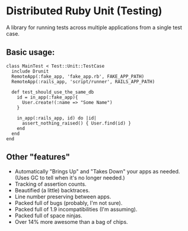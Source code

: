 # Distributed Ruby Unit (Testing)

A library for running tests across multiple applications from a single test case.


## Basic usage:

    class MainTest < Test::Unit::TestCase
      include Drunit
      RemoteApp(:fake_app, 'fake_app.rb', FAKE_APP_PATH)
      RemoteApp(:rails_app, 'script/runner', RAILS_APP_PATH)

      def test_should_use_the_same_db
        id = in_app(:fake_app){
          User.create!(:name => "Some Name")
        }

        in_app(:rails_app, id) do |id|
          assert_nothing_raised() { User.find(id) }
        end
      end
    end

## Other "features"
* Automatically "Brings Up" and "Takes Down" your apps as needed. (Uses GC to tell when it's no longer needed.)
* Tracking of assertion counts.
* Beautified (a little) backtraces.
* Line number preserving between apps.
* Packed full of bugs (probably, I'm not sure).
* Packed full of 1.9 incompatibilities (I'm assuming).
* Packed full of space ninjas.
* Over 14% more awesome than a bag of chips.
